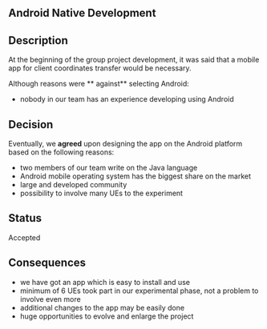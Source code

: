 ## Android Native Development

## Description
At the beginning of the group project development, it was said that a mobile app for client coordinates transfer would be necessary.

Although reasons were ** against** selecting Android:
- nobody in our team has an experience developing using Android

## Decision

Eventually, we **agreed** upon designing the app on the Android platform based on the following reasons:
- two members of our team write on the Java language
- Android mobile operating system has the biggest share on the market
- large and developed community
- possibility to involve many UEs to the experiment

## Status

Accepted

## Consequences

- we have got an app which is easy to install and use
- minimum of 6 UEs took part in our experimental phase, not a problem to involve even more
- additional changes to the app may be easily done
- huge opportunities to evolve and enlarge the project
 
